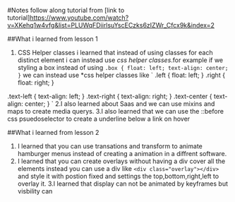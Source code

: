 #Notes
follow along tutorial from [link to tutorial]https://www.youtube.com/watch?v=XKehq1w4vfg&list=PLUWqFDiirlsuYscECzks6zIZWr_Cfcx9k&index=2

##What i learned from lesson 1
1. CSS Helper classes
i learned that instead of using classes for each distinct element i can instead use *css helper 
classes*.for example if we styling a box instead of using ` .box {
    float: left;
    text-align: center;
}
`
we can instead use *css helper classes like ` 
.left        { float: left; }
.right       { float: right; }

.text-left   { text-align: left; }
.text-right  { text-align: right; }
.text-center { text-align: center; }
`
2.I also learned about Saas and we can use mixins and maps to create media querys.
3.I also learned that we can use the ::before css psuedoselector to create a underline below a link on hover



##What i learned from lesson 2

1. I learned that you can use transations and transform to animate hamburger menus instead of creating a animation in a diffrent software.
2. I learned that you can create overlays without having a div cover all the elements instead you can use a div like `<div class="overlay"></div>` and style it with postion fixed and settings the top,bottom,right,left to overlay it.
3.I learned that display can not be animated by keyframes but visbility can
